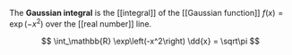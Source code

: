 The **Gaussian integral** is the [[integral]] of the [[Gaussian function]] $f(x) = \exp\left(-x^2\right)$ over the [[real number]] line.

$$
\int_\mathbb{R} \exp\left(-x^2\right) \dd{x} = \sqrt\pi
$$